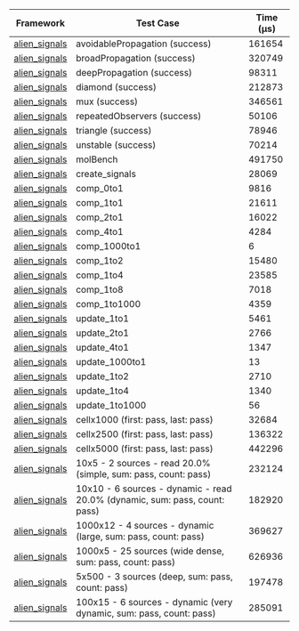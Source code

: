 | Framework | Test Case | Time (μs) |
| --- | --- | --- |
| [alien_signals](https://github.com/medz/alien-signals-dart) | avoidablePropagation (success) | 161654 |
| [alien_signals](https://github.com/medz/alien-signals-dart) | broadPropagation (success) | 320749 |
| [alien_signals](https://github.com/medz/alien-signals-dart) | deepPropagation (success) | 98311 |
| [alien_signals](https://github.com/medz/alien-signals-dart) | diamond (success) | 212873 |
| [alien_signals](https://github.com/medz/alien-signals-dart) | mux (success) | 346561 |
| [alien_signals](https://github.com/medz/alien-signals-dart) | repeatedObservers (success) | 50106 |
| [alien_signals](https://github.com/medz/alien-signals-dart) | triangle (success) | 78946 |
| [alien_signals](https://github.com/medz/alien-signals-dart) | unstable (success) | 70214 |
| [alien_signals](https://github.com/medz/alien-signals-dart) | molBench | 491750 |
| [alien_signals](https://github.com/medz/alien-signals-dart) | create_signals | 28069 |
| [alien_signals](https://github.com/medz/alien-signals-dart) | comp_0to1 | 9816 |
| [alien_signals](https://github.com/medz/alien-signals-dart) | comp_1to1 | 21611 |
| [alien_signals](https://github.com/medz/alien-signals-dart) | comp_2to1 | 16022 |
| [alien_signals](https://github.com/medz/alien-signals-dart) | comp_4to1 | 4284 |
| [alien_signals](https://github.com/medz/alien-signals-dart) | comp_1000to1 | 6 |
| [alien_signals](https://github.com/medz/alien-signals-dart) | comp_1to2 | 15480 |
| [alien_signals](https://github.com/medz/alien-signals-dart) | comp_1to4 | 23585 |
| [alien_signals](https://github.com/medz/alien-signals-dart) | comp_1to8 | 7018 |
| [alien_signals](https://github.com/medz/alien-signals-dart) | comp_1to1000 | 4359 |
| [alien_signals](https://github.com/medz/alien-signals-dart) | update_1to1 | 5461 |
| [alien_signals](https://github.com/medz/alien-signals-dart) | update_2to1 | 2766 |
| [alien_signals](https://github.com/medz/alien-signals-dart) | update_4to1 | 1347 |
| [alien_signals](https://github.com/medz/alien-signals-dart) | update_1000to1 | 13 |
| [alien_signals](https://github.com/medz/alien-signals-dart) | update_1to2 | 2710 |
| [alien_signals](https://github.com/medz/alien-signals-dart) | update_1to4 | 1340 |
| [alien_signals](https://github.com/medz/alien-signals-dart) | update_1to1000 | 56 |
| [alien_signals](https://github.com/medz/alien-signals-dart) | cellx1000 (first: pass, last: pass) | 32684 |
| [alien_signals](https://github.com/medz/alien-signals-dart) | cellx2500 (first: pass, last: pass) | 136322 |
| [alien_signals](https://github.com/medz/alien-signals-dart) | cellx5000 (first: pass, last: pass) | 442296 |
| [alien_signals](https://github.com/medz/alien-signals-dart) | 10x5 - 2 sources - read 20.0% (simple, sum: pass, count: pass) | 232124 |
| [alien_signals](https://github.com/medz/alien-signals-dart) | 10x10 - 6 sources - dynamic - read 20.0% (dynamic, sum: pass, count: pass) | 182920 |
| [alien_signals](https://github.com/medz/alien-signals-dart) | 1000x12 - 4 sources - dynamic (large, sum: pass, count: pass) | 369627 |
| [alien_signals](https://github.com/medz/alien-signals-dart) | 1000x5 - 25 sources (wide dense, sum: pass, count: pass) | 626936 |
| [alien_signals](https://github.com/medz/alien-signals-dart) | 5x500 - 3 sources (deep, sum: pass, count: pass) | 197478 |
| [alien_signals](https://github.com/medz/alien-signals-dart) | 100x15 - 6 sources - dynamic (very dynamic, sum: pass, count: pass) | 285091 |
